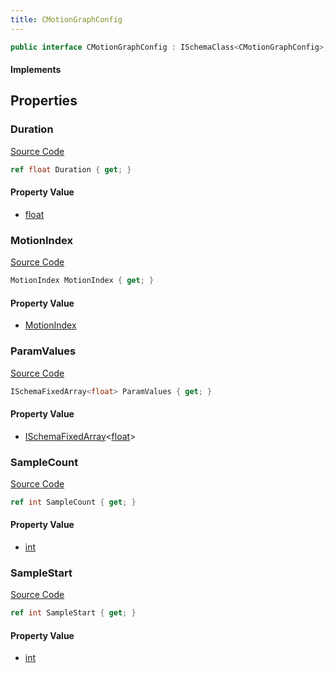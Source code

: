 ```yaml
---
title: CMotionGraphConfig
---
```


```csharp
public interface CMotionGraphConfig : ISchemaClass<CMotionGraphConfig>, ISchemaField, ISchemaClass, INativeHandle
```

#### Implements

## Properties

### Duration

[Source Code](https://github.com/swiftly-solution/swiftlys2/blob/beta/managed/src/SwiftlyS2.Generated/Schemas/Interfaces/CMotionGraphConfig.cs#L18)

```csharp
ref float Duration { get; }
```

#### Property Value

- [float](https://learn.microsoft.com/dotnet/api/system.single)

### MotionIndex

[Source Code](https://github.com/swiftly-solution/swiftlys2/blob/beta/managed/src/SwiftlyS2.Generated/Schemas/Interfaces/CMotionGraphConfig.cs#L20)

```csharp
MotionIndex MotionIndex { get; }
```

#### Property Value

- [MotionIndex](/docs/api/shared/schemadefinitions/motionindex)

### ParamValues

[Source Code](https://github.com/swiftly-solution/swiftlys2/blob/beta/managed/src/SwiftlyS2.Generated/Schemas/Interfaces/CMotionGraphConfig.cs#L16)

```csharp
ISchemaFixedArray<float> ParamValues { get; }
```

#### Property Value

- [ISchemaFixedArray](/docs/api/shared/schemas/ischemafixedarray-1)<[float](https://learn.microsoft.com/dotnet/api/system.single)>

### SampleCount

[Source Code](https://github.com/swiftly-solution/swiftlys2/blob/beta/managed/src/SwiftlyS2.Generated/Schemas/Interfaces/CMotionGraphConfig.cs#L24)

```csharp
ref int SampleCount { get; }
```

#### Property Value

- [int](https://learn.microsoft.com/dotnet/api/system.int32)

### SampleStart

[Source Code](https://github.com/swiftly-solution/swiftlys2/blob/beta/managed/src/SwiftlyS2.Generated/Schemas/Interfaces/CMotionGraphConfig.cs#L22)

```csharp
ref int SampleStart { get; }
```

#### Property Value

- [int](https://learn.microsoft.com/dotnet/api/system.int32)

